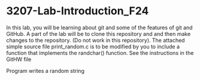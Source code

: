 # 3207-Lab-Introduction_F24
In this lab, you will be learning about git and some of the features of git and GitHub. A part of the lab will be to clone this repository and and then make changes to the repository. (Do not work in this repository).
The attached simple source file print_random.c is to be modified by you to include a function that implements the randchar() function.
See the instructions in the GitHW file


Program writes a random string